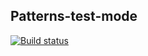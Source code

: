 ## Patterns-test-mode
[![Build status](https://ci.appveyor.com/api/projects/status/cnvmi8p9a6v47tw8/branch/main?svg=true)](https://ci.appveyor.com/project/ValeryGil/patterns-test-mode/branch/main)
